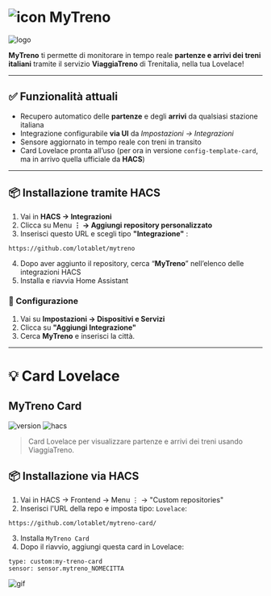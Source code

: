 # ![icon](https://github.com/lotablet/mytreno/blob/main/custom_components/mytreno/images/icon.png) MyTreno  
![logo](https://github.com/lotablet/mytreno/blob/main/custom_components/mytreno/images/logo.png)


**MyTreno** ti permette di monitorare in tempo reale **partenze e arrivi dei treni italiani** tramite il servizio **ViaggiaTreno** di Trenitalia, nella tua Lovelace!

---

## ✅ Funzionalità attuali

- Recupero automatico delle **partenze** e degli **arrivi** da qualsiasi stazione italiana
- Integrazione configurabile **via UI** da *Impostazioni → Integrazioni*
- Sensore aggiornato in tempo reale con treni in transito
- Card Lovelace pronta all’uso (per ora in versione `config-template-card`, ma in arrivo quella ufficiale da **HACS**)

---

## 📦 Installazione tramite HACS

1. Vai in **HACS → Integrazioni**
2. Clicca su Menu **⋮ → Aggiungi repository personalizzato**
3. Inserisci questo URL e scegli tipo **"Integrazione"** :
```
https://github.com/lotablet/mytreno
```


4. Dopo aver aggiunto il repository, cerca “**MyTreno**” nell’elenco delle integrazioni HACS
5. Installa e riavvia Home Assistant

### 🔧 Configurazione

1. Vai su **Impostazioni → Dispositivi e Servizi**
2. Clicca su **"Aggiungi Integrazione"**
3. Cerca **MyTreno** e inserisci la città.

---

# 💡 Card Lovelace 



## MyTreno Card

![version](https://img.shields.io/badge/version-1.0-blue)
![hacs](https://img.shields.io/badge/HACS-default-orange)

> Card Lovelace per visualizzare partenze e arrivi dei treni usando ViaggiaTreno.

## 📦 Installazione via HACS

1. Vai in HACS → Frontend → Menu ⋮ → "Custom repositories"
2. Inserisci l'URL della repo e imposta tipo: `Lovelace`:

```
https://github.com/lotablet/mytreno-card/
```


3. Installa `MyTreno Card`
4. Dopo il riavvio, aggiungi questa card in Lovelace:

```
type: custom:my-treno-card
sensor: sensor.mytreno_NOMECITTA
```

![gif](https://github.com/lotablet/mytreno/blob/main/custom_components/mytreno/images/sample_card.gif)
